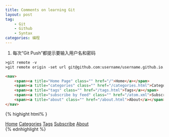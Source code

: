 ```yaml
---
title: Comments on learning Git
layout: post
tag:
    - Git
    - Github
    - Syntax
categories: 编程
---
```


1. 每次“Git Push”都提示要输入用户名和密码
```html
>git remote -v
>git remote origin -set url git@github.com:username/username.github.io.git
```
```html
<nav>
    <span><a title="Home Page" class="" href="/">Home</a></span>
    <span><a title="categories" class="" href="/categories.html">Categories</a></span>
    <span><a title="tags" class="" href="/tags.html">Tags</a></span>
    <span><a title="subscribe by feed" class="" href="/atom.xml">Subscribe</a></span>
    <span><a title="about" class="" href="/about.html">About</a></span>
</nav>
```

{% highight html% }
<nav>
    <span><a title="Home Page" class="" href="/">Home</a></span>
    <span><a title="categories" class="" href="/categories.html">Categories</a></span>
    <span><a title="tags" class="" href="/tags.html">Tags</a></span>
    <span><a title="subscribe by feed" class="" href="/atom.xml">Subscribe</a></span>
    <span><a title="about" class="" href="/about.html">About</a></span>
</nav>
{% ednhighlight %}
